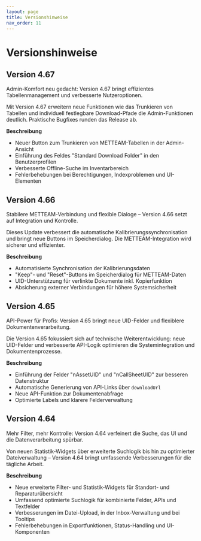 ```yaml
---
layout: page
title: Versionshinweise
nav_order: 11
---
```


# Versionshinweise

## Version 4.67

Admin-Komfort neu gedacht: Version 4.67 bringt effizientes Tabellenmanagement und verbesserte Nutzeroptionen.

Mit Version 4.67 erweitern neue Funktionen wie das Trunkieren von Tabellen und individuell festlegbare Download-Pfade die Admin-Funktionen deutlich. Praktische Bugfixes runden das Release ab.

**Beschreibung**

- Neuer Button zum Trunkieren von METTEAM-Tabellen in der Admin-Ansicht
- Einführung des Feldes "Standard Download Folder" in den Benutzerprofilen
- Verbesserte Offline-Suche im Inventarbereich
- Fehlerbehebungen bei Berechtigungen, Indexproblemen und UI-Elementen

## Version 4.66

Stabilere METTEAM-Verbindung und flexible Dialoge – Version 4.66 setzt auf Integration und Kontrolle.

Dieses Update verbessert die automatische Kalibrierungssynchronisation und bringt neue Buttons im Speicherdialog. Die METTEAM-Integration wird sicherer und effizienter.

**Beschreibung**

- Automatisierte Synchronisation der Kalibrierungsdaten
- "Keep"- und "Reset"-Buttons im Speicherdialog für METTEAM-Daten
- UID-Unterstützung für verlinkte Dokumente inkl. Kopierfunktion
- Absicherung externer Verbindungen für höhere Systemsicherheit

## Version 4.65

API-Power für Profis: Version 4.65 bringt neue UID-Felder und flexiblere Dokumentenverarbeitung.

Die Version 4.65 fokussiert sich auf technische Weiterentwicklung: neue UID-Felder und verbesserte API-Logik optimieren die Systemintegration und Dokumentenprozesse.

**Beschreibung**

- Einführung der Felder "nAssetUID" und "nCallSheetUID" zur besseren Datenstruktur
- Automatische Generierung von API-Links über `downloadUrl`
- Neue API-Funktion zur Dokumentenabfrage
- Optimierte Labels und klarere Felderverwaltung

## Version 4.64

Mehr Filter, mehr Kontrolle: Version 4.64 verfeinert die Suche, das UI und die Datenverarbeitung spürbar.

Von neuen Statistik-Widgets über erweiterte Suchlogik bis hin zu optimierter Dateiverwaltung – Version 4.64 bringt umfassende Verbesserungen für die tägliche Arbeit.

**Beschreibung**

- Neue erweiterte Filter- und Statistik-Widgets für Standort- und Reparaturübersicht
- Umfassend optimierte Suchlogik für kombinierte Felder, APIs und Textfelder
- Verbesserungen im Datei-Upload, in der Inbox-Verwaltung und bei Tooltips
- Fehlerbehebungen in Exportfunktionen, Status-Handling und UI-Komponenten

